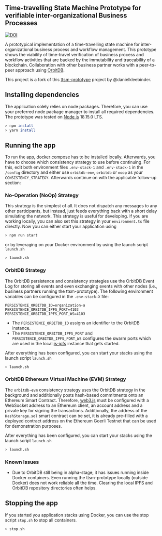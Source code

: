 ## Time-travelling State Machine Prototype for verifiable inter-organizational Business Processes
[![DOI](https://zenodo.org/badge/DOI/10.5281/zenodo.7779531.svg)](https://doi.org/10.5281/zenodo.7779531)

A prototypical implementation of a time-travelling state machine for inter-organizational business process and workflow management. This prototype shows the viability of time-travel verification of business process and
workflow activities that are backed by the immutability and traceability of a blockchain.
Collaboration with other business partner works with a peer-to-peer approach using [OrbitDB](https://github.com/orbitdb/orbit-db).

This project is a fork of this [ttsm-prototype](https://github.com/danielkleebinder/ttsm-prototype) project by @danielkleebinder.

## Installing dependencies
The application solely relies on node packages. Therefore, you can use your preferred node package manager to install all required dependencies.
The prototype was tested on [Node.js](https://nodejs.org/) 18.15.0 LTS.

```bash
> npm install
> yarn install
```

## Running the app

To run the app, [docker compose](https://www.docker.com/products/docker-desktop/) has to be installed locally. Afterwards, you have to choose which consistency strategy to use before continuing. For
this, edit both environment files ``.env-stack-1`` and ``.env-stack-1`` in the ``/config`` directory and either use ``orbitdb-emv``, ``orbitdb`` or ``noop`` as your
``CONSISTENCY_STRATEGY``. Afterwards continue on with the applicable follow-up section:

### No-Operation (NoOp) Strategy

This strategy is the simplest of all. It does not dispatch any messages to any other participants, but instead, just feeds everything back with a short delay simulating the network. This strategy is
useful for developing. If you are working locally, you can also set this strategy in your ``environment.ts`` file directly. Now you can either start your application using

```bash
> npm run start
```

or by leveraging on your Docker environment by using the launch script ``launch.sh``

```bash
> launch.sh
```

### OrbitDB Strategy
The OrbitDB persistence and consistency strategies use the OrbitDB Event Log for storing all events and even exchanging events with other nodes (i.e., business partners running the ttsm-prototype).
The following environment variables can be configured in the ``.env-stack-X`` file:

```properties
PERSISTENCE_ORBITDB_ID=organization-a
PERSISTENCE_ORBITDB_IPFS_PORT=4102
PERSISTENCE_ORBITDB_IPFS_PORT_WS=4103
```

- The `PERSISTENCE_ORBITDB_ID` assigns an identifier to the OrbitDB instance.
- The `PERSISTENCE_ORBITDB_IPFS_PORT` and `PERSISTENCE_ORBITDB_IPFS_PORT_WS` configures the swarm ports which are used in the local [js-ipfs](https://github.com/ipfs/js-ipfs) instance that gets started. 

After everything has been configured, you can start your stacks using the launch script ``launch.sh``

```bash
> launch.sh
```

### OrbitDB Ethereum Virtual Machine (EVM) Strategy
The `orbitdb-evm` consistency strategy uses the OrbitDB strategy in the background and additionally posts hash-based commitments onto an Ethereum Smart Contract.
Therefore, [web3.js](https://github.com/web3/web3.js) must be configured with a WebSocket address to an Ethereum client, an account address and a private key for signing the transactions.
Additionally, the address of the `HashStorage.sol` smart contract can be set, it is already pre-filled with a deployed contract address on the Ethereum Goerli Testnet that can be used for demonstration purposes.

After everything has been configured, you can start your stacks using the launch script ``launch.sh``

```bash
> launch.sh
```

### Known Issues
- Due to OrbitDB still being in alpha-stage, it has issues running inside Docker containers. Even running the ttsm-prototype locally (outside Docker) does not work reliable all the time. Clearing the local IPFS and OrbitDB repository directories often helps.

## Stopping the app

If you started you application stacks using Docker, you can use the stop script ``stop.sh`` to stop all containers.

```bash
> stop.sh
```
